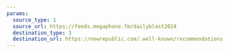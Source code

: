 ```yaml
---
params:
  source_type: 1
  source_url: https://feeds.megaphone.fm/dailyblast2024
  destination_type: 3
  destination_url: https://newrepublic.com/.well-known/recommendations.opml
---
```

